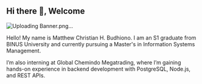 ## Hi there 👋, Welcome
![Uploading Banner.png…]()


Hello! My name is Matthew Christian H. Budhiono. I am an S1 graduate from BINUS University and currently pursuing a Master's in Information Systems Management. 

I’m also interning at Global Chemindo Megatrading, where I’m gaining hands-on experience in backend development with PostgreSQL, Node.js, and REST APIs.

